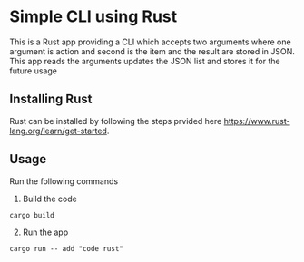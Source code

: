 # Simple CLI using Rust
This is a Rust app  providing a CLI which accepts two arguments where one argument is action and second is the item and the result are stored in JSON. This app reads the arguments updates the JSON list and stores it for the future usage

## Installing Rust
Rust can be installed by following the steps prvided here https://www.rust-lang.org/learn/get-started.

## Usage
Run the following commands
1. Build the code
```console
cargo build
```
2. Run the app 
```console
cargo run -- add "code rust"
```

